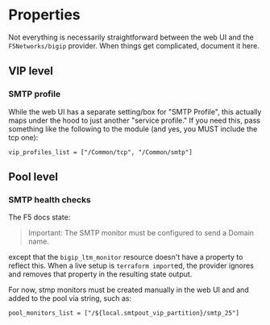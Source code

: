 # Properties

Not everything is necessarily straightforward between the web UI and the `F5Networks/bigip` provider.  When things get complicated, document it here.

## VIP level

### SMTP profile

While the web UI has a separate setting/box for "SMTP Profile", this actually maps under the hood to just another "service profile."  If you need this, pass something like the following to the module (and yes, you MUST include the tcp one):

`vip_profiles_list = ["/Common/tcp", "/Common/smtp"]`

## Pool level

### SMTP health checks

The F5 docs state:

> Important: The SMTP monitor must be configured to send a Domain name.

except that the `bigip_ltm_monitor` resource doesn't have a property to reflect this.  When a live setup is `terraform import`ed, the provider ignores and removes that property in the resulting state output.

For now, stmp monitors must be created manually in the web UI and and added to the pool via string, such as:

`pool_monitors_list = ["/${local.smtpout_vip_partition}/smtp_25"]`
